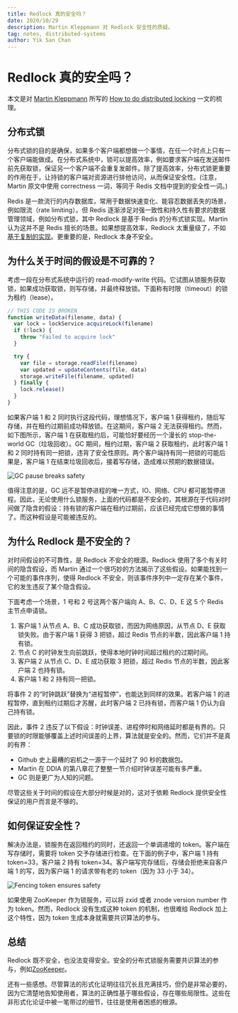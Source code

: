```yaml
---
title: Redlock 真的安全吗？
date: 2020/10/29
description: Martin Kleppmann 对 Redlock 安全性的质疑。
tag: notes, distributed-systems
author: Yik San Chan
---
```


# Redlock 真的安全吗？

本文是对 [Martin Kleppmann](https://martin.kleppmann.com/) 所写的 [How to do distributed locking](https://martin.kleppmann.com/2016/02/08/how-to-do-distributed-locking.html) 一文的梳理。

## 分布式锁

分布式锁的目的是确保，如果多个客户端都想做一个事情，在任一个时点上只有一个客户端能做成。在分布式系统中，锁可以提高效率，例如要求客户端在发送邮件前先获取锁，保证另一个客户端不会重复发邮件。除了提高效率，分布式锁更重要的作用在于，让持锁的客户端对资源进行排他访问，从而保证安全性。(注意，Martin 原文中使用 correctness 一词，等同于 Redis 文档中提到的安全性一词。)

Redis 是一款流行的内存数据库，常用于数据快速变化、能容忍数据丢失的场景，例如限流（rate limiting）。但 Redis 逐渐涉足对强一致性和持久性有要求的数据管理领域，例如分布式锁，其中 Redlock 是基于 Redis 的分布式锁实现。Martin 认为这并不是 Redis 擅长的场景。如果想提高效率，Redlock 太重量级了，不如[基于复制的实现](https://yiksanchan.com/distributed-locks-with-redis/#%E5%9F%BA%E4%BA%8E%E5%A4%8D%E5%88%B6%E7%9A%84%E5%AE%9E%E7%8E%B0)。更重要的是，Redlock 本身不安全。

## 为什么关于时间的假设是不可靠的？

考虑一段在分布式系统中运行的 read-modify-write 代码。它试图从锁服务获取锁，如果成功获取锁，则写存储，并最终释放锁。下面称有时限（timeout）的锁为租约（lease）。

```javascript
// THIS CODE IS BROKEN
function writeData(filename, data) {
  var lock = lockService.acquireLock(filename)
  if (!lock) {
    throw "Failed to acquire lock"
  }

  try {
    var file = storage.readFile(filename)
    var updated = updateContents(file, data)
    storage.writeFile(filename, updated)
  } finally {
    lock.release()
  }
}
```

如果客户端 1 和 2 同时执行这段代码，理想情况下，客户端 1 获得租约，随后写存储，并在租约过期前成功释放锁。在这期间，客户端 2 无法获得租约。然而，如下图所示，客户端 1 在获取租约后，可能恰好要经历一个漫长的 stop-the-world GC（垃圾回收）。GC 期间，租约过期，客户端 2 获取租约，此时客户端 1 和 2 同时持有同一把锁，违背了安全性原则。两个客户端持有同一把锁的可能后果是，客户端 1 在结束垃圾回收后，接着写存储，造成难以预期的数据错误。

![GC pause breaks safety](/images/is-redlock-safe-notes/gc-pause-breaks-safety.png)

值得注意的是，GC 远不是暂停进程的唯一方式，IO、网络、CPU 都可能暂停进程。因此，无论使用什么锁服务，上面的代码都是不安全的，其根源在于代码对时间做了隐含的假设：持有锁的客户端在租约过期前，应该已经完成它想做的事情了。而这种假设是可能被违反的。

## 为什么 Redlock 是不安全的？

对时间假设的不可靠性，是 Redlock 不安全的根源。Redlock 使用了多个有关时间的隐含假设，而 Martin 通过一个很巧妙的方法揭示了这些假设。如果能找到一个可能的事件序列，使得 Redlock 不安全，则该事件序列中一定存在某个事件，它的发生违反了某个隐含假设。

下面考虑一个场景，1 号和 2 号这两个客户端向 A、B、C、D、E 这 5 个 Redis 主节点申请锁。

1. 客户端 1 从节点 A、B、C 成功获取锁，而因为网络原因，从节点 D、E 获取锁失败。由于客户端 1 获得 3 把锁，超过 Redis 节点的半数，因此客户端 1 持有锁。
2. 节点 C 的时钟发生向前跳跃，使得本地时钟时间超过租约的过期时间。
3. 客户端 2 从节点 C、D、E 成功获取 3 把锁，超过 Redis 节点的半数，因此客户端 2 也持有锁。
4. 客户端 1 和 2 持有同一把锁。

将事件 2 的“时钟跳跃”替换为“进程暂停”，也能达到同样的效果。若客户端 1 的进程暂停，直到租约过期后才苏醒，此时客户端 2 已持有锁，而客户端 1 仍认为自己持有锁。

因此，事件 2 违反了以下假设：时钟误差、进程停时和网络延时都是有界的。只要锁的时限能够覆盖上述时间误差的上界，算法就是安全的。然而，它们并不是真的有界：

- Github 史上最糟的宕机之一源于一个延时了 90 秒的数据包。
- Martin 在 DDIA 的第八章花了整整一节介绍时钟误差可能有多严重。
- GC 则是更广为人知的问题。

尽管这些关于时间的假设在大部分时候是对的，这对于依赖 Redlock 提供安全性保证的用户而言是不够的。

## 如何保证安全性？

解决办法是，锁服务在返回租约的同时，还返回一个单调递增的 token。客户端在写存储时，需要将 token 交予存储进行检查。在下面的例子中，客户端 1 持有 token=33，客户端 2 持有 token=34。客户端写完存储后，存储会拒绝来自客户端 1 的写，因为客户端 1 的请求带有老的 token（因为 33 小于 34）。

![Fencing token ensures safety](/images/is-redlock-safe-notes/fencing-token-ensures-safety.png)

如果使用 ZooKeeper 作为锁服务，可以将 zxid 或者 znode version number 作为 token。然而，Redlock 没有生成这种 token 的机制，也很难给 Redlock 加上这个特性，因为 token 生成本身就需要共识算法的参与。

## 总结

Redlock 既不安全，也没法变得安全。安全的分布式锁服务需要共识算法的参与，例如[ZooKeeper](https://curator.apache.org/curator-recipes/index.html)。

还有一些感想。尽管算法的形式化证明往往冗长且充满技巧，但仍是非常必要的，因为它清楚地告知使用者，算法的正确性基于哪些假设，存在哪些局限性。这些在非形式化论证中被一笔带过的细节，往往是使用者困惑的根源。
